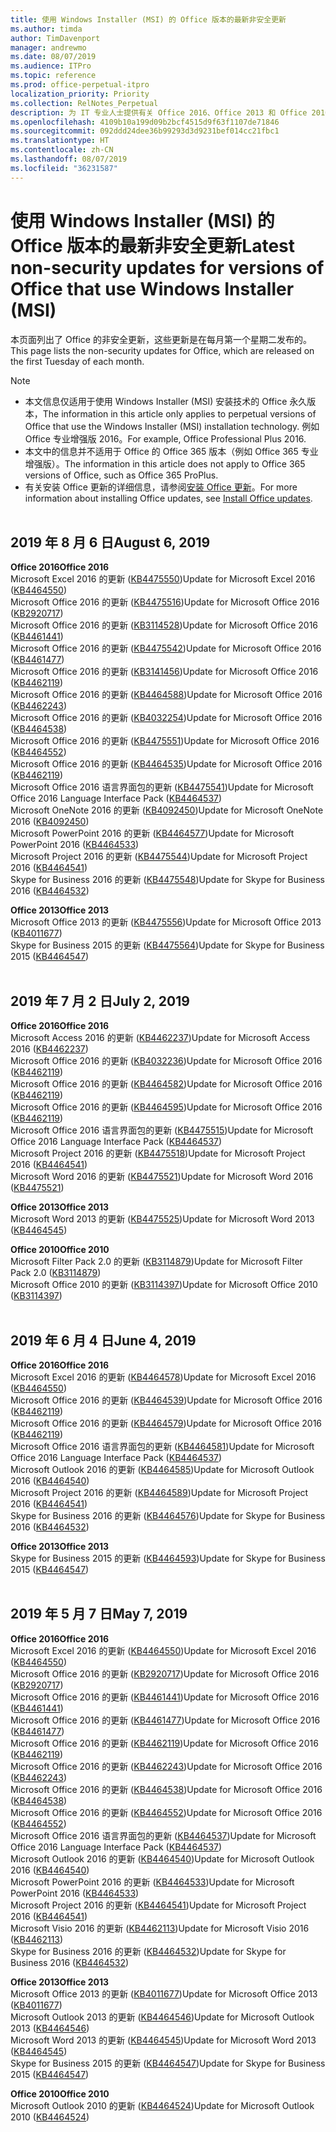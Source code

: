 ```yaml
---
title: 使用 Windows Installer (MSI) 的 Office 版本的最新非安全更新
ms.author: timda
author: TimDavenport
manager: andrewmo
ms.date: 08/07/2019
ms.audience: ITPro
ms.topic: reference
ms.prod: office-perpetual-itpro
localization_priority: Priority
ms.collection: RelNotes_Perpetual
description: 为 IT 专业人士提供有关 Office 2016、Office 2013 和 Office 2010 永久版本的最新非安全更新信息的链接
ms.openlocfilehash: 4109b10a199d09b2bcf4515d9f63f1107de71846
ms.sourcegitcommit: 092ddd24dee36b99293d3d9231bef014cc21fbc1
ms.translationtype: HT
ms.contentlocale: zh-CN
ms.lasthandoff: 08/07/2019
ms.locfileid: "36231587"
---
```

# <a name="latest-non-security-updates-for-versions-of-office-that-use-windows-installer-msi"></a><span data-ttu-id="c715a-103">使用 Windows Installer (MSI) 的 Office 版本的最新非安全更新</span><span class="sxs-lookup"><span data-stu-id="c715a-103">Latest non-security updates for versions of Office that use Windows Installer (MSI)</span></span>

<span data-ttu-id="c715a-104">本页面列出了 Office 的非安全更新，这些更新是在每月第一个星期二发布的。</span><span class="sxs-lookup"><span data-stu-id="c715a-104">This page lists the non-security updates for Office, which are released on the first Tuesday of each month.</span></span>

> [!NOTE]
> - <span data-ttu-id="c715a-105">本文信息仅适用于使用 Windows Installer (MSI) 安装技术的 Office 永久版本，</span><span class="sxs-lookup"><span data-stu-id="c715a-105">The information in this article only applies to perpetual versions of Office that use the Windows Installer (MSI) installation technology.</span></span> <span data-ttu-id="c715a-106">例如 Office 专业增强版 2016。</span><span class="sxs-lookup"><span data-stu-id="c715a-106">For example, Office Professional Plus 2016.</span></span>
> - <span data-ttu-id="c715a-107">本文中的信息并不适用于 Office 的 Office 365 版本（例如 Office 365 专业增强版）。</span><span class="sxs-lookup"><span data-stu-id="c715a-107">The information in this article does not apply to Office 365 versions of Office, such as Office 365 ProPlus.</span></span>
> - <span data-ttu-id="c715a-108">有关安装 Office 更新的详细信息，请参阅[安装 Office 更新](https://support.office.com/article/2ab296f3-7f03-43a2-8e50-46de917611c5)。</span><span class="sxs-lookup"><span data-stu-id="c715a-108">For more information about installing Office updates, see [Install Office updates](https://support.office.com/article/2ab296f3-7f03-43a2-8e50-46de917611c5).</span></span>
<br/><br/>

## <a name="august-6-2019"></a><span data-ttu-id="c715a-109">2019 年 8 月 6 日</span><span class="sxs-lookup"><span data-stu-id="c715a-109">August 6, 2019</span></span>

<span data-ttu-id="c715a-110">**Office 2016**</span><span class="sxs-lookup"><span data-stu-id="c715a-110">**Office 2016**</span></span><br/>
<span data-ttu-id="c715a-111">Microsoft Excel 2016 的更新 ([KB4475550](https://support.microsoft.com/help/4475550))</span><span class="sxs-lookup"><span data-stu-id="c715a-111">Update for Microsoft Excel 2016 ([KB4464550](https://support.microsoft.com/help/4475550))</span></span><br/>
<span data-ttu-id="c715a-112">Microsoft Office 2016 的更新 ([KB4475516](https://support.microsoft.com/help/4475516))</span><span class="sxs-lookup"><span data-stu-id="c715a-112">Update for Microsoft Office 2016 ([KB2920717](https://support.microsoft.com/help/4475516))</span></span><br/>
<span data-ttu-id="c715a-113">Microsoft Office 2016 的更新 ([KB3114528](https://support.microsoft.com/help/3114528))</span><span class="sxs-lookup"><span data-stu-id="c715a-113">Update for Microsoft Office 2016 ([KB4461441](https://support.microsoft.com/help/3114528))</span></span><br/>
<span data-ttu-id="c715a-114">Microsoft Office 2016 的更新 ([KB4475542](https://support.microsoft.com/help/4475542))</span><span class="sxs-lookup"><span data-stu-id="c715a-114">Update for Microsoft Office 2016 ([KB4461477](https://support.microsoft.com/help/4475542))</span></span><br/>
<span data-ttu-id="c715a-115">Microsoft Office 2016 的更新 ([KB3141456](https://support.microsoft.com/help/3141456))</span><span class="sxs-lookup"><span data-stu-id="c715a-115">Update for Microsoft Office 2016 ([KB4462119](https://support.microsoft.com/help/3141456))</span></span><br/>
<span data-ttu-id="c715a-116">Microsoft Office 2016 的更新 ([KB4464588](https://support.microsoft.com/help/4464588))</span><span class="sxs-lookup"><span data-stu-id="c715a-116">Update for Microsoft Office 2016 ([KB4462243](https://support.microsoft.com/help/4464588))</span></span><br/>
<span data-ttu-id="c715a-117">Microsoft Office 2016 的更新 ([KB4032254](https://support.microsoft.com/help/4032254))</span><span class="sxs-lookup"><span data-stu-id="c715a-117">Update for Microsoft Office 2016 ([KB4464538](https://support.microsoft.com/help/4032254))</span></span><br/>
<span data-ttu-id="c715a-118">Microsoft Office 2016 的更新 ([KB4475551](https://support.microsoft.com/help/4475551))</span><span class="sxs-lookup"><span data-stu-id="c715a-118">Update for Microsoft Office 2016 ([KB4464552](https://support.microsoft.com/help/4475551))</span></span><br/>
<span data-ttu-id="c715a-119">Microsoft Office 2016 的更新 ([KB4464535](https://support.microsoft.com/help/4464535))</span><span class="sxs-lookup"><span data-stu-id="c715a-119">Update for Microsoft Office 2016 ([KB4462119](https://support.microsoft.com/help/4464535))</span></span><br/>
<span data-ttu-id="c715a-120">Microsoft Office 2016 语言界面包的更新 ([KB4475541](https://support.microsoft.com/help/4475541))</span><span class="sxs-lookup"><span data-stu-id="c715a-120">Update for Microsoft Office 2016 Language Interface Pack ([KB4464537](https://support.microsoft.com/help/4475541))</span></span><br/>
<span data-ttu-id="c715a-121">Microsoft OneNote 2016 的更新 ([KB4092450](https://support.microsoft.com/help/4092450))</span><span class="sxs-lookup"><span data-stu-id="c715a-121">Update for Microsoft OneNote 2016 ([KB4092450](https://support.microsoft.com/help/4092450))</span></span><br/>
<span data-ttu-id="c715a-122">Microsoft PowerPoint 2016 的更新 ([KB4464577](https://support.microsoft.com/help/4464577))</span><span class="sxs-lookup"><span data-stu-id="c715a-122">Update for Microsoft PowerPoint 2016 ([KB4464533](https://support.microsoft.com/help/4464577))</span></span><br/>
<span data-ttu-id="c715a-123">Microsoft Project 2016 的更新 ([KB4475544](https://support.microsoft.com/help/4475544))</span><span class="sxs-lookup"><span data-stu-id="c715a-123">Update for Microsoft Project 2016 ([KB4464541](https://support.microsoft.com/help/4475544))</span></span><br/>
<span data-ttu-id="c715a-124">Skype for Business 2016 的更新 ([KB4475548](https://support.microsoft.com/help/4475548))</span><span class="sxs-lookup"><span data-stu-id="c715a-124">Update for Skype for Business 2016 ([KB4464532](https://support.microsoft.com/help/4475548))</span></span><br/>

<span data-ttu-id="c715a-125">**Office 2013**</span><span class="sxs-lookup"><span data-stu-id="c715a-125">**Office 2013**</span></span><br/>
<span data-ttu-id="c715a-126">Microsoft Office 2013 的更新 ([KB4475556](https://support.microsoft.com/help/4475556))</span><span class="sxs-lookup"><span data-stu-id="c715a-126">Update for Microsoft Office 2013 ([KB4011677](https://support.microsoft.com/help/4475556))</span></span><br/>
<span data-ttu-id="c715a-127">Skype for Business 2015 的更新 ([KB4475564](https://support.microsoft.com/help/4475564))</span><span class="sxs-lookup"><span data-stu-id="c715a-127">Update for Skype for Business 2015 ([KB4464547](https://support.microsoft.com/help/4475564))</span></span><br/><br/>



## <a name="july-2-2019"></a><span data-ttu-id="c715a-128">2019 年 7 月 2 日</span><span class="sxs-lookup"><span data-stu-id="c715a-128">July 2, 2019</span></span>

<span data-ttu-id="c715a-129">**Office 2016**</span><span class="sxs-lookup"><span data-stu-id="c715a-129">**Office 2016**</span></span><br/>
<span data-ttu-id="c715a-130">Microsoft Access 2016 的更新 ([KB4462237](https://support.microsoft.com/help/4462237))</span><span class="sxs-lookup"><span data-stu-id="c715a-130">Update for Microsoft Access 2016 ([KB4462237](https://support.microsoft.com/help/4462237))</span></span><br/>
<span data-ttu-id="c715a-131">Microsoft Office 2016 的更新 ([KB4032236](https://support.microsoft.com/help/4032236))</span><span class="sxs-lookup"><span data-stu-id="c715a-131">Update for Microsoft Office 2016 ([KB4462119](https://support.microsoft.com/help/4032236))</span></span><br/>
<span data-ttu-id="c715a-132">Microsoft Office 2016 的更新 ([KB4464582](https://support.microsoft.com/help/4464582))</span><span class="sxs-lookup"><span data-stu-id="c715a-132">Update for Microsoft Office 2016 ([KB4462119](https://support.microsoft.com/help/4464582))</span></span><br/>
<span data-ttu-id="c715a-133">Microsoft Office 2016 的更新 ([KB4464595](https://support.microsoft.com/help/4464595))</span><span class="sxs-lookup"><span data-stu-id="c715a-133">Update for Microsoft Office 2016 ([KB4462119](https://support.microsoft.com/help/4464595))</span></span><br/>
<span data-ttu-id="c715a-134">Microsoft Office 2016 语言界面包的更新 ([KB4475515](https://support.microsoft.com/help/4475515))</span><span class="sxs-lookup"><span data-stu-id="c715a-134">Update for Microsoft Office 2016 Language Interface Pack ([KB4464537](https://support.microsoft.com/help/4475515))</span></span><br/>
<span data-ttu-id="c715a-135">Microsoft Project 2016 的更新 ([KB4475518](https://support.microsoft.com/help/4475518))</span><span class="sxs-lookup"><span data-stu-id="c715a-135">Update for Microsoft Project 2016 ([KB4464541](https://support.microsoft.com/help/4475518))</span></span><br/>
<span data-ttu-id="c715a-136">Microsoft Word 2016 的更新 ([KB4475521](https://support.microsoft.com/help/4475521))</span><span class="sxs-lookup"><span data-stu-id="c715a-136">Update for Microsoft Word 2016 ([KB4475521](https://support.microsoft.com/help/4475521))</span></span><br/>


<span data-ttu-id="c715a-137">**Office 2013**</span><span class="sxs-lookup"><span data-stu-id="c715a-137">**Office 2013**</span></span><br/>
<span data-ttu-id="c715a-138">Microsoft Word 2013 的更新 ([KB4475525](https://support.microsoft.com/help/4475525))</span><span class="sxs-lookup"><span data-stu-id="c715a-138">Update for Microsoft Word 2013 ([KB4464545](https://support.microsoft.com/help/4475525))</span></span><br/>


<span data-ttu-id="c715a-139">**Office 2010**</span><span class="sxs-lookup"><span data-stu-id="c715a-139">**Office 2010**</span></span><br/>
<span data-ttu-id="c715a-140">Microsoft Filter Pack 2.0 的更新 ([KB3114879](https://support.microsoft.com/help/3114879))</span><span class="sxs-lookup"><span data-stu-id="c715a-140">Update for Microsoft Filter Pack 2.0 ([KB3114879](https://support.microsoft.com/help/3114879))</span></span><br/><span data-ttu-id="c715a-141">Microsoft Office 2010 的更新 ([KB3114397](https://support.microsoft.com/help/3114397))</span><span class="sxs-lookup"><span data-stu-id="c715a-141">Update for Microsoft Office 2010 ([KB3114397](https://support.microsoft.com/help/3114397))</span></span><br/><br/>

## <a name="june-4-2019"></a><span data-ttu-id="c715a-142">2019 年 6 月 4 日</span><span class="sxs-lookup"><span data-stu-id="c715a-142">June 4, 2019</span></span>

<span data-ttu-id="c715a-143">**Office 2016**</span><span class="sxs-lookup"><span data-stu-id="c715a-143">**Office 2016**</span></span><br/>
<span data-ttu-id="c715a-144">Microsoft Excel 2016 的更新 ([KB4464578](https://support.microsoft.com/help/4464578))</span><span class="sxs-lookup"><span data-stu-id="c715a-144">Update for Microsoft Excel 2016 ([KB4464550](https://support.microsoft.com/help/4464578))</span></span><br/>
<span data-ttu-id="c715a-145">Microsoft Office 2016 的更新 ([KB4464539](https://support.microsoft.com/help/4464539))</span><span class="sxs-lookup"><span data-stu-id="c715a-145">Update for Microsoft Office 2016 ([KB4462119](https://support.microsoft.com/help/4464539))</span></span><br/>
<span data-ttu-id="c715a-146">Microsoft Office 2016 的更新 ([KB4464579](https://support.microsoft.com/help/4464579))</span><span class="sxs-lookup"><span data-stu-id="c715a-146">Update for Microsoft Office 2016 ([KB4462119](https://support.microsoft.com/help/4464579))</span></span><br/>
<span data-ttu-id="c715a-147">Microsoft Office 2016 语言界面包的更新 ([KB4464581](https://support.microsoft.com/help/4464581))</span><span class="sxs-lookup"><span data-stu-id="c715a-147">Update for Microsoft Office 2016 Language Interface Pack ([KB4464537](https://support.microsoft.com/help/4464581))</span></span><br/>
<span data-ttu-id="c715a-148">Microsoft Outlook 2016 的更新 ([KB4464585](https://support.microsoft.com/help/4464585))</span><span class="sxs-lookup"><span data-stu-id="c715a-148">Update for Microsoft Outlook 2016 ([KB4464540](https://support.microsoft.com/help/4464585))</span></span><br/>
<span data-ttu-id="c715a-149">Microsoft Project 2016 的更新 ([KB4464589](https://support.microsoft.com/help/4464589))</span><span class="sxs-lookup"><span data-stu-id="c715a-149">Update for Microsoft Project 2016 ([KB4464541](https://support.microsoft.com/help/4464589))</span></span><br/>
<span data-ttu-id="c715a-150">Skype for Business 2016 的更新 ([KB4464576](https://support.microsoft.com/help/4464576))</span><span class="sxs-lookup"><span data-stu-id="c715a-150">Update for Skype for Business 2016 ([KB4464532](https://support.microsoft.com/help/4464576))</span></span><br/>

<span data-ttu-id="c715a-151">**Office 2013**</span><span class="sxs-lookup"><span data-stu-id="c715a-151">**Office 2013**</span></span><br/>
<span data-ttu-id="c715a-152">Skype for Business 2015 的更新 ([KB4464593](https://support.microsoft.com/help/4464593))</span><span class="sxs-lookup"><span data-stu-id="c715a-152">Update for Skype for Business 2015 ([KB4464547](https://support.microsoft.com/help/4464593))</span></span><br/>
<br/>
## <a name="may-7-2019"></a><span data-ttu-id="c715a-153">2019 年 5 月 7 日</span><span class="sxs-lookup"><span data-stu-id="c715a-153">May 7, 2019</span></span>

<span data-ttu-id="c715a-154">**Office 2016**</span><span class="sxs-lookup"><span data-stu-id="c715a-154">**Office 2016**</span></span><br/>
<span data-ttu-id="c715a-155">Microsoft Excel 2016 的更新 ([KB4464550](https://support.microsoft.com/help/4464550))</span><span class="sxs-lookup"><span data-stu-id="c715a-155">Update for Microsoft Excel 2016 ([KB4464550](https://support.microsoft.com/help/4464550))</span></span><br/>
<span data-ttu-id="c715a-156">Microsoft Office 2016 的更新 ([KB2920717](https://support.microsoft.com/help/2920717))</span><span class="sxs-lookup"><span data-stu-id="c715a-156">Update for Microsoft Office 2016 ([KB2920717](https://support.microsoft.com/help/2920717))</span></span><br/>
<span data-ttu-id="c715a-157">Microsoft Office 2016 的更新 ([KB4461441](https://support.microsoft.com/help/4461441))</span><span class="sxs-lookup"><span data-stu-id="c715a-157">Update for Microsoft Office 2016 ([KB4461441](https://support.microsoft.com/help/4461441))</span></span><br/>
<span data-ttu-id="c715a-158">Microsoft Office 2016 的更新 ([KB4461477](https://support.microsoft.com/help/4461477))</span><span class="sxs-lookup"><span data-stu-id="c715a-158">Update for Microsoft Office 2016 ([KB4461477](https://support.microsoft.com/help/4461477))</span></span><br/>
<span data-ttu-id="c715a-159">Microsoft Office 2016 的更新 ([KB4462119](https://support.microsoft.com/help/4462119))</span><span class="sxs-lookup"><span data-stu-id="c715a-159">Update for Microsoft Office 2016 ([KB4462119](https://support.microsoft.com/help/4462119))</span></span><br/>
<span data-ttu-id="c715a-160">Microsoft Office 2016 的更新 ([KB4462243](https://support.microsoft.com/help/4462243))</span><span class="sxs-lookup"><span data-stu-id="c715a-160">Update for Microsoft Office 2016 ([KB4462243](https://support.microsoft.com/help/4462243))</span></span><br/>
<span data-ttu-id="c715a-161">Microsoft Office 2016 的更新 ([KB4464538](https://support.microsoft.com/help/4464538))</span><span class="sxs-lookup"><span data-stu-id="c715a-161">Update for Microsoft Office 2016 ([KB4464538](https://support.microsoft.com/help/4464538))</span></span><br/>
<span data-ttu-id="c715a-162">Microsoft Office 2016 的更新 ([KB4464552](https://support.microsoft.com/help/4464552))</span><span class="sxs-lookup"><span data-stu-id="c715a-162">Update for Microsoft Office 2016 ([KB4464552](https://support.microsoft.com/help/4464552))</span></span><br/>
<span data-ttu-id="c715a-163">Microsoft Office 2016 语言界面包的更新 ([KB4464537](https://support.microsoft.com/help/4464537))</span><span class="sxs-lookup"><span data-stu-id="c715a-163">Update for Microsoft Office 2016 Language Interface Pack ([KB4464537](https://support.microsoft.com/help/4464537))</span></span><br/>
<span data-ttu-id="c715a-164">Microsoft Outlook 2016 的更新 ([KB4464540](https://support.microsoft.com/help/4464540))</span><span class="sxs-lookup"><span data-stu-id="c715a-164">Update for Microsoft Outlook 2016 ([KB4464540](https://support.microsoft.com/help/4464540))</span></span><br/>
<span data-ttu-id="c715a-165">Microsoft PowerPoint 2016 的更新 ([KB4464533](https://support.microsoft.com/help/4464533))</span><span class="sxs-lookup"><span data-stu-id="c715a-165">Update for Microsoft PowerPoint 2016 ([KB4464533](https://support.microsoft.com/help/4464533))</span></span><br/>
<span data-ttu-id="c715a-166">Microsoft Project 2016 的更新 ([KB4464541](https://support.microsoft.com/help/4464541))</span><span class="sxs-lookup"><span data-stu-id="c715a-166">Update for Microsoft Project 2016 ([KB4464541](https://support.microsoft.com/help/4464541))</span></span><br/>
<span data-ttu-id="c715a-167">Microsoft Visio 2016 的更新 ([KB4462113](https://support.microsoft.com/help/4462113))</span><span class="sxs-lookup"><span data-stu-id="c715a-167">Update for Microsoft Visio 2016 ([KB4462113](https://support.microsoft.com/help/4462113))</span></span><br/>
<span data-ttu-id="c715a-168">Skype for Business 2016 的更新 ([KB4464532](https://support.microsoft.com/help/4464532))</span><span class="sxs-lookup"><span data-stu-id="c715a-168">Update for Skype for Business 2016 ([KB4464532](https://support.microsoft.com/help/4464532))</span></span><br/>

<span data-ttu-id="c715a-169">**Office 2013**</span><span class="sxs-lookup"><span data-stu-id="c715a-169">**Office 2013**</span></span><br/>
<span data-ttu-id="c715a-170">Microsoft Office 2013 的更新 ([KB4011677](https://support.microsoft.com/help/4011677))</span><span class="sxs-lookup"><span data-stu-id="c715a-170">Update for Microsoft Office 2013 ([KB4011677](https://support.microsoft.com/help/4011677))</span></span><br/>
<span data-ttu-id="c715a-171">Microsoft Outlook 2013 的更新 ([KB4464546](https://support.microsoft.com/help/4464546))</span><span class="sxs-lookup"><span data-stu-id="c715a-171">Update for Microsoft Outlook 2013 ([KB4464546](https://support.microsoft.com/help/4464546))</span></span><br/>
<span data-ttu-id="c715a-172">Microsoft Word 2013 的更新 ([KB4464545](https://support.microsoft.com/help/4464545))</span><span class="sxs-lookup"><span data-stu-id="c715a-172">Update for Microsoft Word 2013 ([KB4464545](https://support.microsoft.com/help/4464545))</span></span><br/>
<span data-ttu-id="c715a-173">Skype for Business 2015 的更新 ([KB4464547](https://support.microsoft.com/help/4464547))</span><span class="sxs-lookup"><span data-stu-id="c715a-173">Update for Skype for Business 2015 ([KB4464547](https://support.microsoft.com/help/4464547))</span></span><br/>

<span data-ttu-id="c715a-174">**Office 2010**</span><span class="sxs-lookup"><span data-stu-id="c715a-174">**Office 2010**</span></span><br/>
<span data-ttu-id="c715a-175">Microsoft Outlook 2010 的更新 ([KB4464524](https://support.microsoft.com/help/4464524))</span><span class="sxs-lookup"><span data-stu-id="c715a-175">Update for Microsoft Outlook 2010 ([KB4464524](https://support.microsoft.com/help/4464524))</span></span>